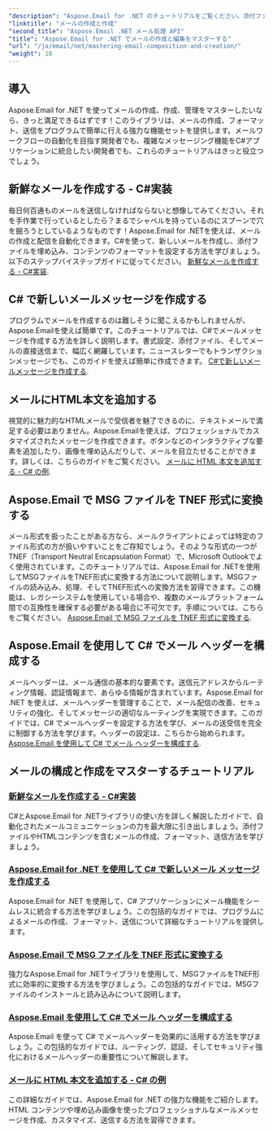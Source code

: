 ```yaml
---
"description": "Aspose.Email for .NET のチュートリアルをご覧ください。添付ファイルや HTML コンテンツなどの高度な機能を含む、プログラムによるメールの作成、フォーマット、送信方法を学習できます。"
"linktitle": "メールの作成と作成"
"second_title": "Aspose.Email .NET メール処理 API"
"title": "Aspose.Email for .NET でメールの作成と編集をマスターする"
"url": "/ja/email/net/mastering-email-composition-and-creation/"
"weight": 10
---
```


## 導入

Aspose.Email for .NET を使ってメールの作成、作成、管理をマスターしたいなら、きっと満足できるはずです！このライブラリは、メールの作成、フォーマット、送信をプログラムで簡単に行える強力な機能セットを提供します。メールワークフローの自動化を目指す開発者でも、複雑なメッセージング機能をC#アプリケーションに統合したい開発者でも、これらのチュートリアルはきっと役立つでしょう。

## 新鮮なメールを作成する - C#実装  

毎日何百通ものメールを送信しなければならないと想像してみてください。それを手作業で行っているとしたら？まるでシャベルを持っているのにスプーンで穴を掘ろうとしているようなものです！Aspose.Email for .NETを使えば、メールの作成と配信を自動化できます。C#を使って、新しいメールを作成し、添付ファイルを埋め込み、コンテンツのフォーマットを設定する方法を学びましょう。以下のステップバイステップガイドに従ってください。 [新鮮なメールを作成する - C#実装](./craft-a-fresh-email-csharp-implementation/).


## C# で新しいメールメッセージを作成する  

プログラムでメールを作成するのは難しそうに聞こえるかもしれませんが、Aspose.Emailを使えば簡単です。このチュートリアルでは、C#でメールメッセージを作成する方法を詳しく説明します。書式設定、添付ファイル、そしてメールの直接送信まで、幅広く網羅しています。ニュースレターでもトランザクションメッセージでも、このガイドを使えば簡単に作成できます。 [C#で新しいメールメッセージを作成する](./construct-a-new-mail-message-in-csharp/).

## メールにHTML本文を追加する  

視覚的に魅力的なHTMLメールで受信者を魅了できるのに、テキストメールで満足する必要はありません。Aspose.Emailを使えば、プロフェッショナルでカスタマイズされたメッセージを作成できます。ボタンなどのインタラクティブな要素を追加したり、画像を埋め込んだりして、メールを目立たせることができます。詳しくは、こちらのガイドをご覧ください。 [メールに HTML 本文を追加する - C# の例](./add-html-body-to-emails-csharp-example/).

## Aspose.Email で MSG ファイルを TNEF 形式に変換する  

メール形式を扱ったことがある方なら、メールクライアントによっては特定のファイル形式の方が扱いやすいことをご存知でしょう。そのような形式の一つがTNEF（Transport Neutral Encapsulation Format）で、Microsoft Outlookでよく使用されています。このチュートリアルでは、Aspose.Email for .NETを使用してMSGファイルをTNEF形式に変換する方法について説明します。MSGファイルの読み込み、処理、そしてTNEF形式への変換方法を習得できます。この機能は、レガシーシステムを使用している場合や、複数のメールプラットフォーム間での互換性を確保する必要がある場合に不可欠です。手順については、こちらをご覧ください。 [Aspose.Email で MSG ファイルを TNEF 形式に変換する](./converting-msg-files-to-tnef-format/).

## Aspose.Email を使用して C# でメール ヘッダーを構成する  

メールヘッダーは、メール通信の基本的な要素です。送信元アドレスからルーティング情報、認証情報まで、あらゆる情報が含まれています。Aspose.Email for .NET を使えば、メールヘッダーを管理することで、メール配信の改善、セキュリティの強化、そしてメッセージの適切なルーティングを実現できます。このガイドでは、C# でメールヘッダーを設定する方法を学び、メールの送受信を完全に制御する方法を学びます。ヘッダーの設定は、こちらから始められます。 [Aspose.Email を使用して C# でメール ヘッダーを構成する](./configure-email-headers-in-csharp/).

## メールの構成と作成をマスターするチュートリアル
### [新鮮なメールを作成する - C#実装](./craft-a-fresh-email-csharp-implementation/)
C#とAspose.Email for .NETライブラリの使い方を詳しく解説したガイドで、自動化されたメールコミュニケーションの力を最大限に引き出しましょう。添付ファイルやHTMLコンテンツを含むメールの作成、フォーマット、送信方法を学びましょう。
### [Aspose.Email for .NET を使用して C# で新しいメール メッセージを作成する](./construct-a-new-mail-message-in-csharp/)
Aspose.Email for .NET を使用して、C# アプリケーションにメール機能をシームレスに統合する方法を学びましょう。この包括的なガイドでは、プログラムによるメールの作成、フォーマット、送信について詳細なチュートリアルを提供します。
### [Aspose.Email で MSG ファイルを TNEF 形式に変換する](./converting-msg-files-to-tnef-format/)
強力なAspose.Email for .NETライブラリを使用して、MSGファイルをTNEF形式に効率的に変換する方法を学びましょう。この包括的なガイドでは、MSGファイルのインストールと読み込みについて説明します。 
### [Aspose.Email を使用して C# でメール ヘッダーを構成する](./configure-email-headers-in-csharp/)
Aspose.Email を使って C# でメールヘッダーを効果的に活用する方法を学びましょう。この包括的なガイドでは、ルーティング、認証、そしてセキュリティ強化におけるメールヘッダーの重要性について解説します。
### [メールに HTML 本文を追加する - C# の例](./add-html-body-to-emails-csharp-example/)
この詳細なガイドでは、Aspose.Email for .NET の強力な機能をご紹介します。HTML コンテンツや埋め込み画像を使ったプロフェッショナルなメールメッセージを作成、カスタマイズ、送信する方法を習得できます。